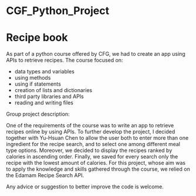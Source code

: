 # CGF_Python_Project

# Recipe book

As part of a python course offered by CFG, we had to create an app using APIs to retrieve recipes. The course focused on:
- data types and variables
- using methods
- using if statements
- creation of lists and dictionaries
- third party libraries and APIs
- reading and writing files

Group project description: 

One of the requirements of the course was to write an app to retrieve recipes online by using APIs. To further develop the project, I decided together with Yu-Hsuan Chen to allow the user both to enter more than one ingredient for the recipe search, and to select one among different meal type options. Moreover, we decided to display the recipes ranked by calories in ascending order. Finally, we saved for every search only the recipe with the lowest amount of calories.
For this project, whose aim was to apply the knowledge and skills gathered through the course, we relied on the Edamam Recipe Search API. 

Any advice or suggestion to better improve the code is welcome.
